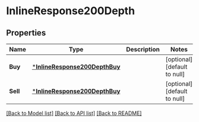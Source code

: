 # InlineResponse200Depth

## Properties
Name | Type | Description | Notes
------------ | ------------- | ------------- | -------------
**Buy** | [***InlineResponse200DepthBuy**](inline_response_200_depth_buy.md) |  | [optional] [default to null]
**Sell** | [***InlineResponse200DepthBuy**](inline_response_200_depth_buy.md) |  | [optional] [default to null]

[[Back to Model list]](../README.md#documentation-for-models) [[Back to API list]](../README.md#documentation-for-api-endpoints) [[Back to README]](../README.md)

